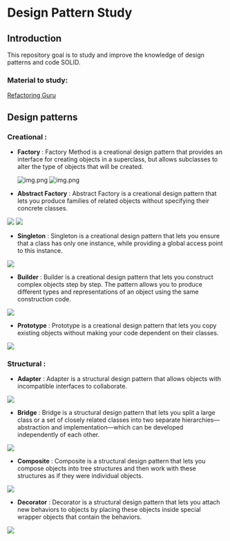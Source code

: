 # Design Pattern Study


## Introduction

This repository goal is to study and improve the knowledge of design patterns and code SOLID.


### Material to study: 

[Refactoring Guru](https://refactoring.guru/design-patterns)

## Design patterns 

### Creational :
- **Factory** : Factory Method is a creational design pattern that provides an interface for creating objects in a superclass, but allows subclasses to alter the type of objects that will be created.

    ![img.png](Images/img.png)
    ![img.png](Images/img2.png)

  
- **Abstract Factory** : Abstract Factory is a creational design pattern that lets you produce families of related objects without specifying their concrete classes.

![](Images/iphone-full.jpg)
![](Images/services.jpg)

- **Singleton** : Singleton is a creational design pattern that lets you ensure that a class has only one instance, while providing a global access point to this instance.

![](Images/connectionPool.jpg)

- **Builder** : Builder is a creational design pattern that lets you construct complex objects step by step. The pattern allows you to produce different types and representations of an object using the same construction code.

![](Images/meal-after.jpg)

- **Prototype** : Prototype is a creational design pattern that lets you copy existing objects without making your code dependent on their classes.

![](Images/cloneBuilder.jpg)

### Structural :

- **Adapter** : Adapter is a structural design pattern that allows objects with incompatible interfaces to collaborate.

![](Images/hdmi-after.jpg)

- **Bridge** : Bridge is a structural design pattern that lets you split a large class or a set of closely related classes into two separate hierarchies—abstraction and implementation—which can be developed independently of each other.

![](Images/services-after.jpg)

- **Composite** : Composite is a structural design pattern that lets you compose objects into tree structures and then work with these structures as if they were individual objects.

![](Images/folders.jpg)

- **Decorator** : Decorator is a structural design pattern that lets you attach new behaviors to objects by placing these objects inside special wrapper objects that contain the behaviors.

![](Images/coffeeshop.jpg)